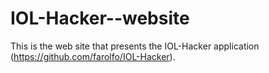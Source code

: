 IOL-Hacker--website
===================

This is the web site that presents the IOL-Hacker application (https://github.com/farolfo/IOL-Hacker).

